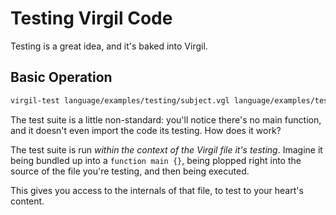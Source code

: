 # Testing Virgil Code

Testing is a great idea, and it's baked into Virgil.

## Basic Operation

```bash
virgil-test language/examples/testing/subject.vgl language/examples/testing/suite.vgl
```

The test suite is a little non-standard: you'll notice there's no main
function, and it doesn't even import the code its testing.  How does it
work?

The test suite is run *within the context of the Virgil file it's testing*.
Imagine it being bundled up into a `function main {}`, being
plopped right into the source of the file you're testing, and then
being executed.

This gives you access to the internals of that file, to test to your
heart's content.
